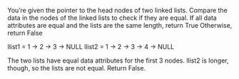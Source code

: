 You’re given the pointer to the head nodes of two linked lists. Compare the data in the nodes of the linked lists to
check if they are equal. If all data attributes are equal and the lists are the same length, return True Otherwise,
return False

llist1 = 1 -> 2 -> 3 -> NULL llist2 = 1 -> 2 -> 3 -> 4 -> NULL

The two lists have equal data attributes for the first 3 nodes. llist2 is longer, though, so the lists are not equal.
Return False.

